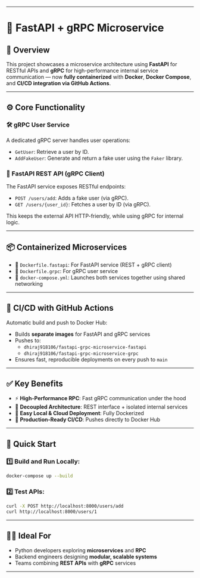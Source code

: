 
---

# 🚀 FastAPI + gRPC Microservice

## 🧩 Overview

This project showcases a microservice architecture using **FastAPI** for RESTful APIs and **gRPC** for high-performance internal service communication — now **fully containerized** with **Docker**, **Docker Compose**, and **CI/CD integration via GitHub Actions**.

---

## ⚙️ Core Functionality

### 🛠️ gRPC User Service
A dedicated gRPC server handles user operations:
- `GetUser`: Retrieve a user by ID.
- `AddFakeUser`: Generate and return a fake user using the `Faker` library.

### 🔗 FastAPI REST API (gRPC Client)
The FastAPI service exposes RESTful endpoints:
- `POST /users/add`: Adds a fake user (via gRPC).
- `GET /users/{user_id}`: Fetches a user by ID (via gRPC).

This keeps the external API HTTP-friendly, while using gRPC for internal logic.

---

## 📦 Containerized Microservices

- 🐳 `Dockerfile.fastapi`: For FastAPI service (REST + gRPC client)
- 🐳 `Dockerfile.grpc`: For gRPC user service
- 🧰 `docker-compose.yml`: Launches both services together using shared networking

---

## 🔁 CI/CD with GitHub Actions

Automatic build and push to Docker Hub:
- Builds **separate images** for FastAPI and gRPC services
- Pushes to:
  - `dhiraj918106/fastapi-grpc-microservice-fastapi`
  - `dhiraj918106/fastapi-grpc-microservice-grpc`
- Ensures fast, reproducible deployments on every push to `main`

---

## ✅ Key Benefits

- ⚡ **High-Performance RPC**: Fast gRPC communication under the hood
- 🧩 **Decoupled Architecture**: REST interface + isolated internal services
- 🐳 **Easy Local & Cloud Deployment**: Fully Dockerized
- 🚀 **Production-Ready CI/CD**: Pushes directly to Docker Hub

---

## 🚀 Quick Start

### 1️⃣ Build and Run Locally:
```bash
docker-compose up --build
```

### 2️⃣ Test APIs:
```bash
curl -X POST http://localhost:8000/users/add
curl http://localhost:8000/users/1
```

---

## 👨‍💻 Ideal For

- Python developers exploring **microservices** and **RPC**
- Backend engineers designing **modular, scalable systems**
- Teams combining **REST APIs** with **gRPC** services

---
